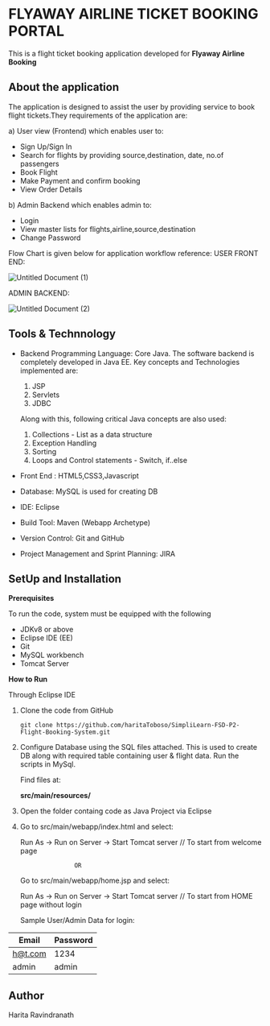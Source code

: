 # FLYAWAY AIRLINE TICKET BOOKING PORTAL
This is a flight ticket booking  application developed for **Flyaway Airline Booking**

## About the application
The application is designed to assist the user by providing service to book flight tickets.They requirements of the application are:

a) User view (Frontend) which enables user to: 
  - Sign Up/Sign In
  - Search for flights by providing source,destination, date, no.of passengers
  - Book Flight
  - Make Payment and confirm booking
  - View Order Details
  
b) Admin Backend which enables admin to:
  - Login
  - View master lists for flights,airline,source,destination
  - Change Password

Flow Chart is given below for application workflow reference:
USER FRONT END:

![Untitled Document (1)](https://user-images.githubusercontent.com/61909695/100521840-2c39b180-31cc-11eb-9c05-b9df0fbf6249.png)

ADMIN BACKEND:

![Untitled Document (2)](https://user-images.githubusercontent.com/61909695/100521798-ee3c8d80-31cb-11eb-8db4-1ecf22ab8252.png)

## Tools & Technnology
- Backend Programming Language: Core Java.
   The software backend is completely developed in Java EE. Key concepts and Technologies  implemented are:
     1. JSP
     2. Servlets
     3. JDBC
     
   Along with this, following  critical Java concepts are also used:
     1. Collections - List as a data structure
     2. Exception Handling
     3. Sorting
     4. Loops and Control statements - Switch, if..else
     
 - Front End : HTML5,CSS3,Javascript    
 - Database:  MySQL  is used for creating DB
 - IDE: Eclipse
 - Build Tool: Maven (Webapp Archetype)
 - Version Control: Git and GitHub
 - Project Management and Sprint Planning: JIRA
 
 ## SetUp and Installation
 **Prerequisites**
 
 To run the code, system must be equipped with the following
 - JDKv8 or above
 - Eclipse IDE (EE)
 - Git
 - MySQL workbench
 - Tomcat Server

**How to Run**

Through Eclipse IDE
1. Clone the code from GitHub
    ````
    git clone https://github.com/haritaToboso/SimpliLearn-FSD-P2-Flight-Booking-System.git
    ````
2. Configure Database using the SQL files attached. This is used to create DB along with required table containing user & flight data.  Run the scripts in MySql.
  
    Find files at:   
    
    **src/main/resources/**
    
3. Open the folder containg code as Java Project via Eclipse
4. Go to src/main/webapp/index.html and select: 

     Run As -> Run on Server -> Start Tomcat server             // To start from welcome page
     
                      OR 
                      
     Go to src/main/webapp/home.jsp and select: 
     
     Run As -> Run on Server -> Start Tomcat server             // To start from HOME page without login   
     
     Sample User/Admin Data for login:
     
| Email          |Password      |
| ------------- | ------------- |
| h@t.com  | 1234  |
| admin  | admin |
     
## Author
Harita Ravindranath

